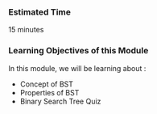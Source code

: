 ### Estimated Time

15 minutes

### Learning Objectives of this Module

In this module, we will be learning about :

   - Concept of BST
   - Properties of BST
   - Binary Search Tree Quiz

